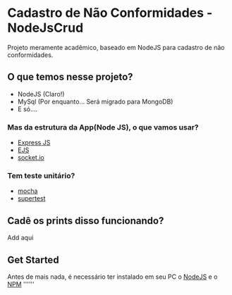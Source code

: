 # Cadastro de Não Conformidades - NodeJsCrud
Projeto meramente acadêmico, baseado em NodeJS para cadastro de não conformidades.

## O que temos nesse projeto?
* NodeJS (Claro!)
* MySql (Por enquanto... Será migrado para MongoDB)
* E só....

### Mas da estrutura da App(Node JS), o que vamos usar?
* [Express JS](http://expressjs.com/)
* [EJS](http://www.embeddedjs.com/)
* [socket.io](http://socket.io/)

### Tem teste unitário?
* [mocha](https://mochajs.org/)
* [supertest](https://www.npmjs.com/package/supertest)

## Cadê os prints disso funcionando?
Add aqui

## Get Started
Antes de mais nada, é necessário ter instalado em seu PC o [NodeJS](https://nodejs.org/en/) e o [NPM](https://www.npmjs.com/)
''''''
